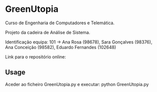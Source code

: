 # GreenUtopia

Curso de Engenharia de Computadores e Telemática.

Projeto da cadeira de Análise de Sistema.

Identificação equipa: 101 -> Ana Rosa (98678), Sara Gonçalves (98376), Ana Conceição (98582), Eduardo Fernandes (102648)

Link para o repositório online: 


## Usage
Aceder ao ficheiro GreenUtopia.py e executar: python GreenUtopia.py

